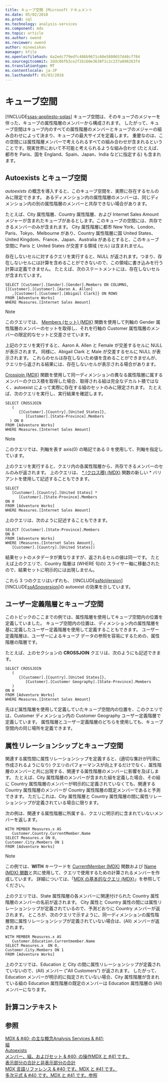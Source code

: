 ```yaml
---
title: キューブ空間 |Microsoft ドキュメント
ms.date: 05/02/2018
ms.prod: sql
ms.technology: analysis-services
ms.component: mdx
ms.topic: article
ms.author: owend
ms.reviewer: owend
author: minewiskan
manager: kfile
ms.openlocfilehash: 6a2edc779edfc486b9671c60e5800657d48cf784
ms.sourcegitcommit: 2ddc0bfb3ce2f2b160e3638f1c2c237a898263f4
ms.translationtype: MT
ms.contentlocale: ja-JP
ms.lasthandoff: 05/03/2018
---
```

# <a name="cube-space"></a>キューブ空間
[!INCLUDE[ssas-appliesto-sqlas](../../../includes/ssas-appliesto-sqlas.md)]
  キューブ空間は、そのキューブのメジャーを伴った、キューブの属性階層のメンバーから構成されます。 したがって、キューブ空間はキューブ内のすべての属性階層のメンバーとキューブのメジャーの組み合わせによって決まり、キューブの最大サイズを定義します。 重要なのは、この空間には属性階層メンバーで考えられるすべての組み合わせが含まれるということです。現実世界において不可能と考えられるような組み合わせ (たとえば、都市を Paris、国を England、Spain、Japan、India などに指定する) も含まれます。  
  
## <a name="autoexists-and-cube-space"></a>Autoexists とキューブ空間  
 *autoexists* の概念を導入すると、このキューブ空間を、実際に存在するセルのみに限定できます。 あるディメンション内の属性階層のメンバーは、同じディメンション内の別の属性階層のメンバーと共存できない場合があります。  
  
 たとえば、City 属性階層、Country 属性階層、および Internet Sales Amount メジャーが含まれたキューブがあるとします。このキューブの空間には、共存できるメンバーのみが含まれます。 City 属性階層に都市 New York、London、Paris、Tokyo、Melbourne があり、Country 属性階層に国 United States、United Kingdom、France、Japan、Australia があるとすると、このキューブ空間に Paris と United States が交差する領域 (セル) は含まれません。  
  
 存在しないセルに対するクエリを実行すると、NULL が返されます。つまり、存在しないセルには計算を含めることができないので、この領域に書き込みを行う計算は定義できません。 たとえば、次のステートメントには、存在しないセルが含まれています。  
  
```  
SELECT [Customer].[Gender].[Gender].Members ON COLUMNS,  
{[Customer].[Customer].[Aaron A. Allen]  
   ,[Customer].[Customer].[Abigail Clark]} ON ROWS   
FROM [Adventure Works]  
WHERE Measures.[Internet Sales Amount]  
```  
  
> [!NOTE]  
>  このクエリでは、 [Members (セット) (MDX)](../../../mdx/members-set-mdx.md) 関数を使用して列軸の Gender 属性階層のメンバーのセットを取得し、それを行軸の Customer 属性階層のメンバーの限定的なセットと交差させています。  
  
 上記のクエリを実行すると、Aaron A. Allen と Female が交差するセルに NULL が表示されます。 同様に、Abigail Clark と Male が交差するセルに NULL が表示されます。 これらのセルは存在しないため値を含めることができませんが、クエリから返される結果には、存在しないセルが表示される場合があります。  
  
 [Crossjoin (MDX)](../../../mdx/crossjoin-mdx.md) 関数を使用して同一ディメンションの異なる属性階層に属するメンバーのクロス積を取得した場合、取得される組は完全なデカルト積ではなく、autoexist によって実際に存在する組のセットのみに限定されます。 たとえば、次のクエリを実行し、実行結果を確認します。  
  
```  
SELECT CROSSJOIN  
   (  
      {[Customer].[Country].[United States]},  
         [Customer].[State-Province].Members  
  ) ON 0   
FROM [Adventure Works]  
WHERE Measures.[Internet Sales Amount]  
```  
  
> [!NOTE]  
>  このクエリでは、列軸を表す axis(0) の略記である 0 を使用して、列軸を指定しています。  
  
 上のクエリを実行すると、クエリ内の各属性階層から、共存できるメンバーのセルのみが返されます。 上のクエリは、 [* (クロス積) (MDX)](../../../mdx/crossjoin-mdx-operator-reference.md) 関数の新しい * バリアントを使用して記述することもできます。  
  
```  
SELECT   
   [Customer].[Country].[United States] *   
      [Customer].[State-Province].Members  
ON 0   
FROM [Adventure Works]  
WHERE Measures.[Internet Sales Amount]  
```  
  
 上のクエリは、次のように記述することもできます。  
  
```  
SELECT [Customer].[State-Province].Members  
ON 0   
FROM [Adventure Works]  
WHERE (Measures.[Internet Sales Amount],  
   [Customer].[Country].[United States])  
```  
  
 結果セットのメタデータが異なりますが、返されるセルの値は同一です。 たとえば上のクエリで、Country 階層は (WHERE 句の) スライサー軸に移動されたので、結果セットに明示的には出現しません。  
  
 これら 3 つのクエリはいずれも、 [!INCLUDE[ssNoVersion](../../../includes/ssnoversion-md.md)] [!INCLUDE[ssASnoversion](../../../includes/ssasnoversion-md.md)]の autoexist の効果を示しています。  
  
## <a name="user-defined-hierarchies-and-cube-space"></a>ユーザー定義階層とキューブ空間  
 このトピックのここまでの例では、属性階層を使用してキューブ空間内の位置を定義していました。 キューブ空間内の位置は、ディメンション内の属性階層を基に定義したユーザー定義階層を使用して定義することもできます。 ユーザー定義階層は、ユーザーによるキューブ データの参照を容易にするための、属性階層の階層です。  
  
 たとえば、上のセクションの **CROSSJOIN** クエリは、次のようにも記述できます。  
  
```  
SELECT CROSSJOIN  
   (  
      {[Customer].[Country].[United States]},  
         [Customer].[Customer Geography].[State-Province].Members  
   )   
ON 0   
FROM [Adventure Works]  
WHERE Measures.[Internet Sales Amount]  
```  
  
 先ほど属性階層を使用して定義していたキューブ空間内の位置を、このクエリでは、Customer ディメンション内の Customer Geography ユーザー定義階層で定義しています。 属性階層とユーザー定義階層のどちらを使用しても、キューブ空間内の同じ場所を定義できます。  
  
##  <a name="AttribRelationships"></a> 属性リレーションシップとキューブ空間  
 関連する属性間に属性リレーションシップを定義すると、(適切な集計が円滑に作成されるようになり) クエリのパフォーマンスが向上するだけでなく、属性階層のメンバーと共に出現する、関連する属性階層のメンバーに影響を及ぼします。 たとえば、City 属性階層のメンバーが含まれた組を定義した場合、その組に Country 属性階層のメンバーが明示的に定義されていなくても、関連する Country 属性階層のメンバーが Country 属性階層の既定メンバーであると予測できます。 ただしこれは、City 属性階層と Country 属性階層の間に属性リレーションシップが定義されている場合に限ります。  
  
 次の例は、関連する属性階層に所属する、クエリに明示的に含まれていないメンバーを返します。  
  
```  
WITH MEMBER Measures.x AS   
   Customer.Country.CurrentMember.Name  
SELECT Measures.x ON 0,  
Customer.City.Members ON 1  
FROM [Adventure Works]  
```  
  
> [!NOTE]  
>  この例では、**WITH** キーワードを [CurrentMember (MDX)](../../../mdx/currentmember-mdx.md) 関数および [Name (MDX) 関数](../../../mdx/name-mdx.md)と共に使用して、クエリで使用するための計算されるメンバーを作成しています。 詳細については、「[MDX の基本的なクエリ &#40;MDX&#41;](../../../analysis-services/multidimensional-models/mdx/mdx-query-the-basic-query.md)」を参照してください。  
  
 上のクエリでは、State 属性階層の各メンバーに関連付けられた Country 属性階層のメンバーの名前が返されます。 City 属性と Country 属性の間には属性リレーションシップが定義されているので、予測どおりに Country メンバーが返されます。 ところが、次のクエリで示すように、同一ディメンションの属性階層間に属性リレーションシップが定義されていない場合は、(All) メンバーが返されます。  
  
```  
WITH MEMBER Measures.x AS   
   Customer.Education.Currentmember.Name  
SELECT Measures.x  ON 0,   
Customer.City.Members ON 1  
FROM [Adventure Works]  
```  
  
 上のクエリでは、Education と City の間に属性リレーションシップが定義されていないので、(All) メンバー ("All Customers") が返されます。 したがって、Education メンバーが明示的に指定されていない場合、City 属性階層が含まれている組の Education 属性階層の既定のメンバーは Education 属性階層の (All) メンバーになります。  
  
## <a name="calculation-context"></a>計算コンテキスト  
  
## <a name="see-also"></a>参照  
 [MDX & #40; の主な概念Analysis Services & #41;](../../../analysis-services/multidimensional-models/mdx/key-concepts-in-mdx-analysis-services.md)   
 [組](../../../analysis-services/multidimensional-models/mdx/tuples.md)   
 [Autoexists](../../../analysis-services/multidimensional-models/mdx/autoexists.md)   
 [メンバー、組、およびセット & #40; の操作MDX と #41 です。](../../../analysis-services/multidimensional-models/mdx/working-with-members-tuples-and-sets-mdx.md)   
 [表示部分の合計と非表示部分の合計](../../../analysis-services/multidimensional-models/mdx/visual-totals-and-non-visual-totals.md)   
 [MDX 言語リファレンス & #40 です。MDX と #41 です。](../../../mdx/mdx-language-reference-mdx.md)   
 [多次元式 & #40 です。MDX と #41 です。参照](../../../mdx/multidimensional-expressions-mdx-reference.md)  
  
  
